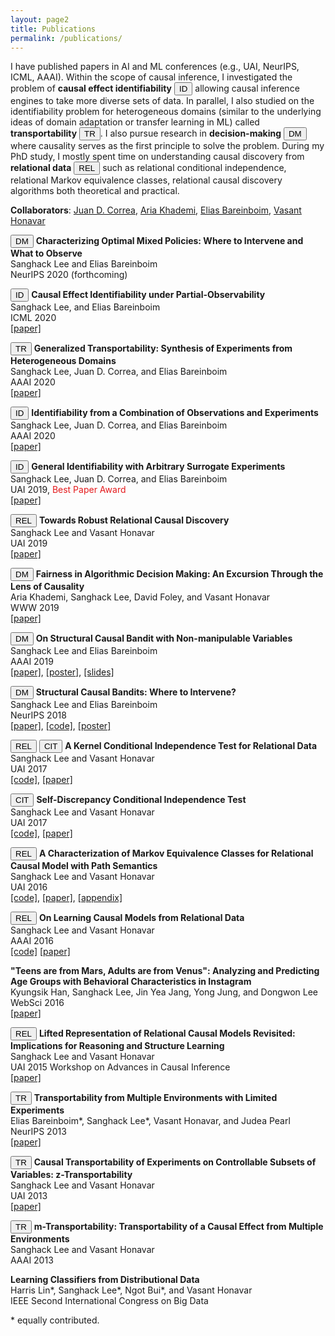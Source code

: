 ```yaml
---
layout: page2
title: Publications
permalink: /publications/
---
```


<!-- 
<script src="https://ajax.googleapis.com/ajax/libs/jquery/3.5.1/jquery.min.js"></script>
<script>
	$(document).on("click", ".openaa", function() {
		var index = $(".openaa").index(this);
		$(".popup-overlay:eq("+index+")").addClass("active");
		$(".popup-content:eq("+index+")").addClass("active");
});


//removes the "active" class to .popup and .popup-content when the "Close" button is clicked 
$(document).on("click", ".closeaa", function() {
  $(".popup-overlay, .popup-content").removeClass("active");
});

</script>

Creates the popup body
<div class="popup-overlay">

 <div class="popup-content">
    <h2>Pop-Up</h2>
    <p> first.</p>

    <button class="closeaa">Close</button>    
</div>
</div>

<div class="popup-overlay">
 <div class="popup-content">
    <h2>Pop-Up</h2>
    <p>second.</p>
    <button class="closeaa">Close</button>    
</div>
</div>


<button class="openaa">Open</button>
<button class="openaa">Open</button>
 -->

  


I have published papers in AI and ML conferences (e.g., UAI, NeurIPS, ICML, AAAI).
Within the scope of causal inference, I investigated the problem of **causal effect identifiability** <button type="button" class="btn btn-set1-1">ID</button> allowing causal inference engines to take more diverse sets of data. In parallel, I also studied on the identifiability problem for heterogeneous domains (similar to the underlying ideas of domain adaptation or transfer learning in ML) called **transportability** <button type="button" class="btn btn-set1-2">TR</button>. I also pursue research in **decision-making** <button type="button" class="btn btn-set1-3">DM</button> where causality serves as the first principle to solve the problem.
During my PhD study, I mostly spent time on understanding causal discovery from **relational data** <button type="button" class="btn btn-set1-4">REL</button> such as relational conditional independence, relational Markov equivalence classes, relational causal discovery algorithms both theoretical and practical.

**Collaborators**: [Juan D. Correa](http://jdcorrea.me), [Aria Khademi](https://sites.psu.edu/khademi/), [Elias Bareinboim](https://causalai.net), [Vasant Honavar](https://faculty.ist.psu.edu/vhonavar/index.htm)




<!-- , <span style="background-color: #00FF00">first author</span>, <span style="background-color: #FFFF00">co-first</span>, <span style="background-color: #00FFFF">second</span> -->


<!-- Decision Making <button type="button" class="btn btn-set1-3">DM</button>
Identifiability <button type="button" class="btn btn-set1-1">ID</button>
Transportability <button type="button" class="btn btn-set1-2">TR</button>
Relational  <button type="button" class="btn btn-set1-4">REL</button>
Conditional Independence Test <button type="button" class="btn btn-danger">CIT</button>
 -->



<button type="button" class="btn btn-set1-3">DM</button> **Characterizing Optimal Mixed Policies: Where to Intervene and What to Observe**<br>
Sanghack Lee and Elias Bareinboim<br> 
NeurIPS 2020 (forthcoming)<br>


<button type="button" class="btn btn-set1-1">ID</button> **Causal Effect Identifiability under Partial-Observability** <br>
Sanghack Lee, and Elias Bareinboim<br>
ICML 2020<br>
[\[paper\]](https://causalai.net/r58.pdf)



<button type="button" class="btn btn-set1-2">TR</button> **Generalized Transportability: Synthesis of Experiments from Heterogeneous Domains** <br>
Sanghack Lee, Juan D. Correa, and Elias Bareinboim<br>
AAAI 2020<br>
[\[paper\]](https://aaai.org/ojs/index.php/AAAI/article/view/6582/6438)


<button type="button" class="btn btn-set1-1">ID</button> **Identifiability from a Combination of Observations and Experiments** <br>
Sanghack Lee, Juan D. Correa, and Elias Bareinboim<br>
AAAI 2020 <br>
[\[paper\]](https://aaai.org/ojs/index.php/AAAI/article/view/7119/6973)


<button type="button" class="btn btn-set1-1">ID</button> **General Identifiability with Arbitrary Surrogate Experiments** <br>
Sanghack Lee, Juan D. Correa, and Elias Bareinboim<br>
UAI 2019, <font color="#e41a1c">Best Paper Award</font> <br>
[\[paper\]](http://auai.org/uai2019/proceedings/papers/144.pdf)  
		

<button type="button" class="btn btn-set1-4">REL</button>  **Towards Robust Relational Causal Discovery** <br>
Sanghack Lee and Vasant Honavar <br>
UAI 2019<br>
 [\[paper\]](http://auai.org/uai2019/proceedings/papers/127.pdf)

<button type="button" class="btn btn-set1-3">DM</button> **Fairness in Algorithmic Decision Making: An Excursion Through the Lens of Causality**<br>
Aria Khademi, Sanghack Lee, David Foley, and Vasant Honavar<br>
WWW 2019<br>
 [\[paper\]](https://arxiv.org/pdf/1903.11719.pdf)

<button type="button" class="btn btn-set1-3">DM</button> **On Structural Causal Bandit with Non-manipulable Variables** <br>
Sanghack Lee and Elias Bareinboim <br>
AAAI 2019<br>
[\[paper\]](https://causalai.net/r40.pdf), [\[poster\]](/assets/AAAI2019_poster.pdf), [\[slides\]](/assets/AAAI2019_presentation.pdf) 


<button type="button" class="btn btn-set1-3">DM</button>  **Structural Causal Bandits: Where to Intervene?**<br>
Sanghack Lee and Elias Bareinboim<br>
NeurIPS 2018<br>
  [\[paper\]](https://causalai.net/r36.pdf), [\[code\]](https://github.com/sanghack81/SCMMAB-NIPS2018), [\[poster\]](/assets/nips2018-poster.pdf) 


<button type="button" class="btn btn-set1-4">REL</button> <button type="button" class="btn btn-set1-5">CIT</button>  **A Kernel Conditional Independence Test for Relational Data**<br>
Sanghack Lee and Vasant Honavar<br>
UAI 2017<br>
[\[code\]](https://github.com/sanghack81/KRCIT), [\[paper\]](/assets/krcit.pdf)


<button type="button" class="btn btn-set1-5">CIT</button> **Self-Discrepancy Conditional Independence Test**<br>
Sanghack Lee and Vasant Honavar<br>
UAI 2017<br>
[\[code\]](https://github.com/sanghack81/SDCIT), [\[paper\]](/assets/SDCIT-edited.pdf)

<button type="button" class="btn btn-set1-4">REL</button> **A Characterization of Markov Equivalence Classes for Relational Causal Model with Path Semantics** <br>
Sanghack Lee and Vasant Honavar<br>
UAI 2016<br>
[\[code\]](https://github.com/sanghack81/pyRCDs), [\[paper\]](/assets/UAI-2016-RpCD.pdf), [\[appendix\]](/assets/UAI-2016-RpCD-supp_fix_june_4.pdf) 

<button type="button" class="btn btn-set1-4">REL</button> **On Learning Causal Models from Relational Data** <br>
Sanghack Lee and Vasant Honavar<br>
AAAI 2016 <br>
[\[code\]](https://github.com/sanghack81/rcd-light) [\[paper\]](https://www.aaai.org/ocs/index.php/AAAI/AAAI16/paper/view/11972/12089) 


**"Teens are from Mars, Adults are from Venus": Analyzing and Predicting Age Groups with Behavioral Characteristics in Instagram**<br>
Kyungsik Han, Sanghack Lee, Jin Yea Jang, Yong Jung, and Dongwon Lee<br>
WebSci 2016<br>
[\[paper\]](http://dl.acm.org/citation.cfm?id=2908160) 


<button type="button" class="btn btn-set1-4">REL</button> **Lifted Representation of Relational Causal Models Revisited: Implications for Reasoning and Structure Learning**<br>
Sanghack Lee and Vasant Honavar<br>
UAI 2015 Workshop on Advances in Causal Inference<br>
[\[paper\]](http://dl.acm.org/citation.cfm?id=3020273)

<button type="button" class="btn btn-set1-2">TR</button>  **Transportability from Multiple Environments with Limited Experiments**<br>
Elias Bareinboim\*, Sanghack Lee\*, Vasant Honavar, and Judea Pearl<br>
NeurIPS 2013<br>
[\[paper\]](https://papers.nips.cc/paper/5536-transportability-from-multiple-environments-with-limited-experiments-completeness-results)

<button type="button" class="btn btn-set1-2">TR</button> **Causal Transportability of Experiments on Controllable Subsets of Variables: z-Transportability**<br>
Sanghack Lee and Vasant Honavar<br>
UAI 2013<br>
[\[paper\]](http://dl.acm.org/citation.cfm?id=3023675)

<button type="button" class="btn btn-set1-2">TR</button> **m-Transportability: Transportability of a Causal Effect from Multiple Environments**<br>
Sanghack Lee and Vasant Honavar<br>
AAAI 2013<br>

**Learning Classifiers from Distributional Data**<br>
Harris Lin\*, Sanghack Lee\*, Ngot Bui\*, and Vasant Honavar<br>
IEEE Second International Congress on Big Data


\* equally contributed.

<!-- - (pre-PhD) A New Polynimial Time Algorithm for Bayesian Network Structure Learning
In Proceedings of the Second International Conference on Advanced Data Mining and Applications (ADMA 2006). pp. 501-508. (LNAI 4093)
- (pre-PhD) Discovery of Hidden Similarity on Collaborative Filtering to Overcome Sparsity Problem
In Proceedings of the Seventh International Conference on Discovery Science (DS 2004). Padova, Italy. pp. 396-402. (LNAI 3245)
 -->